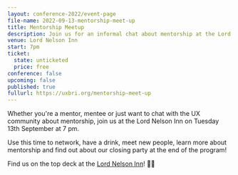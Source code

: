 ```yaml
---
layout: conference-2022/event-page
file-name: 2022-09-13-mentorship-meet-up
title: Mentorship Meetup
description: Join us for an informal chat about mentorship at the Lord Nelson Inn, Brighton
venue: Lord Nelson Inn
start: 7pm
ticket:
  state: unticketed
  price: free
conference: false
upcoming: false
published: true
fullurl: https://uxbri.org/mentorship-meet-up
---
```

Whether you're a mentor, mentee or just want to chat with the UX community about mentorship, join us at the Lord Nelson Inn on Tuesday 13th September at 7 pm. 

Use this time to network, have a drink, meet new people, learn more about mentorship and find out about our closing party at the end of the program! 

Find us on the top deck at the [Lord Nelson Inn](https://www.google.co.uk/maps/place/Lord+Nelson+Inn/@50.828265,-0.139081,15z/data=!4m2!3m1!1s0x0:0xdfe7eb2146843773?sa=X&hl=en&ved=2ahUKEwiar9raoPP5AhXilFwKHeeQC98Q_BJ6BAhfEAU)! 🏴‍☠️